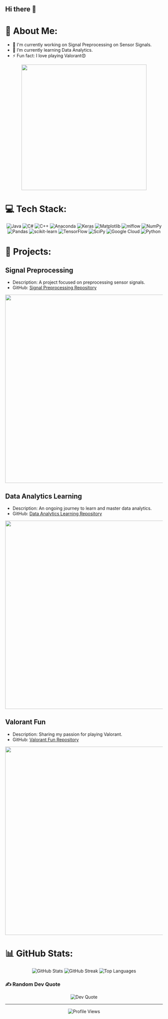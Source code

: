 ## Hi there 👋

<!--
**krngrover6/krngrover6** is a ✨ _special_ ✨ repository because its `README.md` (this file) appears on your GitHub profile.
-->

# 💫 About Me:
- 🔭 I'm currently working on Signal Preprocessing on Sensor Signals.
- 🌱 I’m currently learning Data Analytics.
- ⚡ Fun fact: I love playing Valorant😍

<p align="center">
  <img src="https://media.giphy.com/media/3oKIPtjElfqwMOTbH2/giphy.gif" width="400" />
</p>

# 💻 Tech Stack:
<p align="center">
  <img src="https://img.shields.io/badge/java-%23ED8B00.svg?style=for-the-badge&logo=openjdk&logoColor=white" alt="Java"/>
  <img src="https://img.shields.io/badge/c%23-%23239120.svg?style=for-the-badge&logo=csharp&logoColor=white" alt="C#"/>
  <img src="https://img.shields.io/badge/c++-%2300599C.svg?style=for-the-badge&logo=c%2B%2B&logoColor=white" alt="C++"/>
  <img src="https://img.shields.io/badge/Anaconda-%2344A833.svg?style=for-the-badge&logo=anaconda&logoColor=white" alt="Anaconda"/>
  <img src="https://img.shields.io/badge/Keras-%23D00000.svg?style=for-the-badge&logo=Keras&logoColor=white" alt="Keras"/>
  <img src="https://img.shields.io/badge/Matplotlib-%23ffffff.svg?style=for-the-badge&logo=Matplotlib&logoColor=black" alt="Matplotlib"/>
  <img src="https://img.shields.io/badge/mlflow-%23d9ead3.svg?style=for-the-badge&logo=numpy&logoColor=blue" alt="mlflow"/>
  <img src="https://img.shields.io/badge/numpy-%23013243.svg?style=for-the-badge&logo=numpy&logoColor=white" alt="NumPy"/>
  <img src="https://img.shields.io/badge/pandas-%23150458.svg?style=for-the-badge&logo=pandas&logoColor=white" alt="Pandas"/>
  <img src="https://img.shields.io/badge/scikit--learn-%23F7931E.svg?style=for-the-badge&logo=scikit-learn&logoColor=white" alt="scikit-learn"/>
  <img src="https://img.shields.io/badge/TensorFlow-%23FF6F00.svg?style=for-the-badge&logo=TensorFlow&logoColor=white" alt="TensorFlow"/>
  <img src="https://img.shields.io/badge/SciPy-%230C55A5.svg?style=for-the-badge&logo=scipy&logoColor=%white" alt="SciPy"/>
  <img src="https://img.shields.io/badge/GoogleCloud-%234285F4.svg?style=for-the-badge&logo=google-cloud&logoColor=white" alt="Google Cloud"/>
  <img src="https://img.shields.io/badge/python-3670A0?style=for-the-badge&logo=python&logoColor=ffdd54" alt="Python"/>
</p>

# 🚀 Projects:
## Signal Preprocessing
- Description: A project focused on preprocessing sensor signals.
- GitHub: [Signal Preprocessing Repository](https://github.com/yourusername/project1)
<p align="center">
  <img src="https://media.giphy.com/media/l0HlOvJ7yaacpuSas/giphy.gif" width="600" />
</p>

## Data Analytics Learning
- Description: An ongoing journey to learn and master data analytics.
- GitHub: [Data Analytics Learning Repository](https://github.com/yourusername/project2)
<p align="center">
  <img src="https://media.giphy.com/media/3o6ZtpxSZbQRRnwCKQ/giphy.gif" width="600" />
</p>

## Valorant Fun
- Description: Sharing my passion for playing Valorant.
- GitHub: [Valorant Fun Repository](https://github.com/yourusername/project3)
<p align="center">
  <img src="https://media.giphy.com/media/QXkfNbnqAHgz7jyL2k/giphy.gif" width="600" />
</p>

# 📊 GitHub Stats:
<p align="center">
  <img src="https://github-readme-stats.vercel.app/api?username=krngrover6&theme=dark&hide_border=false&include_all_commits=false&count_private=false" alt="GitHub Stats"/>
  <img src="https://github-readme-streak-stats.herokuapp.com/?user=krngrover6&theme=dark&hide_border=false" alt="GitHub Streak"/>
  <img src="https://github-readme-stats.vercel.app/api/top-langs/?username=krngrover6&theme=dark&hide_border=false&include_all_commits=false&count_private=false&layout=compact" alt="Top Languages"/>
</p>

### ✍️ Random Dev Quote
<p align="center">
  <img src="https://quotes-github-readme.vercel.app/api?type=horizontal&theme=radical" alt="Dev Quote"/>
</p>

---

<p align="center">
  <img src="https://visitcount.itsvg.in/api?id=krngrover6&icon=1&color=0" alt="Profile Views"/>
</p>

<!-- Proudly created with GPRM ( https://gprm.itsvg.in ) -->
